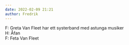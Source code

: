 ```yaml
---
date: 2022-02-09 21:21
author: Fredrik
---
```

F: Greta Van Fleet har ett systerband med astunga musiker   
H: Åfan   
F: Feta Van Fleet   
